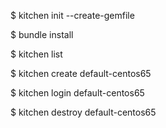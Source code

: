 $ kitchen init --create-gemfile

$ bundle install

$ kitchen list

$ kitchen create default-centos65

$ kitchen login default-centos65

$ kitchen destroy default-centos65